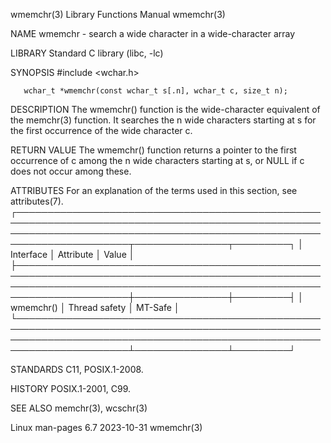 wmemchr(3)                                                                                Library Functions Manual                                                                               wmemchr(3)

NAME
       wmemchr - search a wide character in a wide-character array

LIBRARY
       Standard C library (libc, -lc)

SYNOPSIS
       #include <wchar.h>

       wchar_t *wmemchr(const wchar_t s[.n], wchar_t c, size_t n);

DESCRIPTION
       The wmemchr() function is the wide-character equivalent of the memchr(3) function.  It searches the n wide characters starting at s for the first occurrence of the wide character c.

RETURN VALUE
       The wmemchr() function returns a pointer to the first occurrence of c among the n wide characters starting at s, or NULL if c does not occur among these.

ATTRIBUTES
       For an explanation of the terms used in this section, see attributes(7).
       ┌────────────────────────────────────────────────────────────────────────────────────────────────────────────────────────────────────────────────────────────────────────┬───────────────┬─────────┐
       │ Interface                                                                                                                                                              │ Attribute     │ Value   │
       ├────────────────────────────────────────────────────────────────────────────────────────────────────────────────────────────────────────────────────────────────────────┼───────────────┼─────────┤
       │ wmemchr()                                                                                                                                                              │ Thread safety │ MT-Safe │
       └────────────────────────────────────────────────────────────────────────────────────────────────────────────────────────────────────────────────────────────────────────┴───────────────┴─────────┘

STANDARDS
       C11, POSIX.1-2008.

HISTORY
       POSIX.1-2001, C99.

SEE ALSO
       memchr(3), wcschr(3)

Linux man-pages 6.7                                                                              2023-10-31                                                                                      wmemchr(3)
